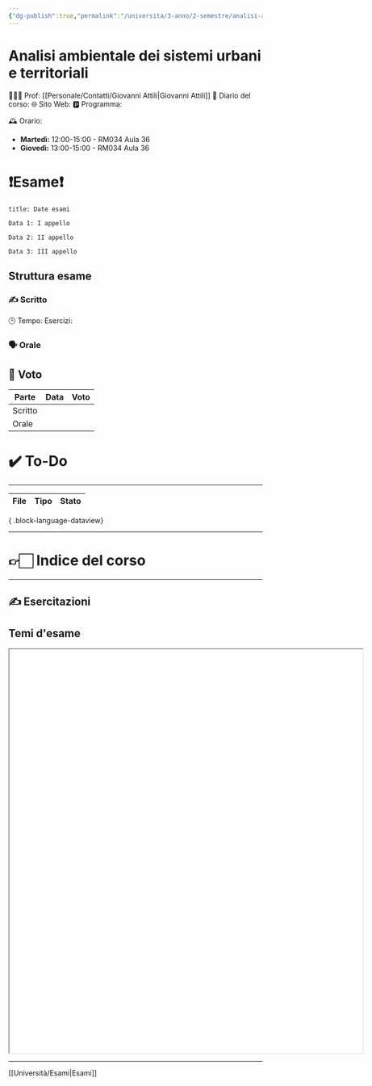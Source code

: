 ```yaml
---
{"dg-publish":true,"permalink":"/universita/3-anno/2-semestre/analisi-ambientale-dei-sistemi-urbani-e-territoriali/"}
---
```



# Analisi ambientale dei sistemi urbani e territoriali

🧑🏻‍🏫 Prof: [[Personale/Contatti/Giovanni Attili\|Giovanni Attili]]
📔 Diario del corso: 
🌐 Sito Web: 
🅿️ Programma: 

🕰 Orario:
- **Martedì:** 12:00-15:00 - RM034 Aula 36
- **Giovedì:** 13:00-15:00 - RM034 Aula 36


# ❗️Esame❗️
```ad-attention
title: Date esami

Data 1: I appello

Data 2: II appello

Data 3: III appello

```

## Struttura esame
### ✍️ Scritto
🕒 Tempo:
Esercizi: 


### 🗣 Orale 



## 💯 Voto
| Parte       | Data           | Voto |
| ----------- | -------------- | ---- |
| Scritto |  |  |
| Orale       |  |     |


# ✔️ To-Do


___

| File | Tipo | Stato |
| ---- | ---- | ----- |

{ .block-language-dataview}


___

# 👉🏻 Indice del corso

___


## ✍️ Esercitazioni


## Temi d'esame




<iframe 
		width = 700
		height = 800
		src = ""
> </iframe>



___
[[Università/Esami\|Esami]]
